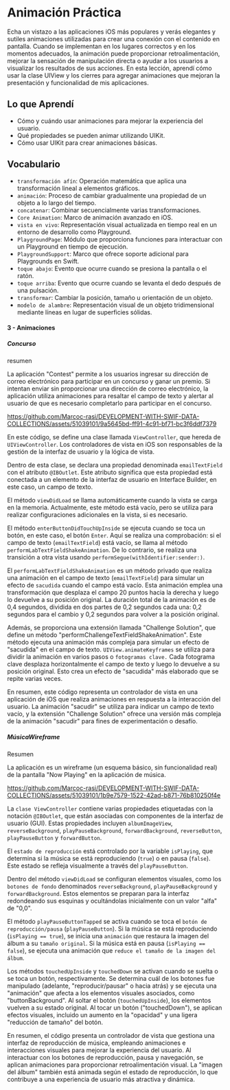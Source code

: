 # Animación Práctica

Echa un vistazo a las aplicaciones iOS más populares y verás elegantes y sutiles animaciones utilizadas para crear una conexión con el contenido en pantalla. Cuando se implementan en los lugares correctos y en los momentos adecuados, la animación puede proporcionar retroalimentación, mejorar la sensación de manipulación directa o ayudar a los usuarios a visualizar los resultados de sus acciones.
En esta lección, aprendí cómo usar la clase UIView y los cierres para agregar animaciones que mejoran la presentación y funcionalidad de mis aplicaciones.

## Lo que Aprendí
- Cómo y cuándo usar animaciones para mejorar la experiencia del usuario.
- Qué propiedades se pueden animar utilizando UIKit.
- Cómo usar UIKit para crear animaciones básicas.

## Vocabulario
- `transformación afín`: Operación matemática que aplica una transformación lineal a elementos gráficos.
- `animación`: Proceso de cambiar gradualmente una propiedad de un objeto a lo largo del tiempo.
- `concatenar`: Combinar secuencialmente varias transformaciones.
- `Core Animation`: Marco de animación avanzado en iOS.
- `vista en vivo`: Representación visual actualizada en tiempo real en un entorno de desarrollo como Playground.
- `PlaygroundPage`: Módulo que proporciona funciones para interactuar con un Playground en tiempo de ejecución.
- `PlaygroundSupport`: Marco que ofrece soporte adicional para Playgrounds en Swift.
- `toque abajo`: Evento que ocurre cuando se presiona la pantalla o el ratón.
- `toque arriba`: Evento que ocurre cuando se levanta el dedo después de una pulsación.
- `transformar`: Cambiar la posición, tamaño u orientación de un objeto.
- `modelo de alambre`: Representación visual de un objeto tridimensional mediante líneas en lugar de superficies sólidas.

#### 3 - Animaciones

##### Concurso

resumen

La aplicación "Contest" permite a los usuarios ingresar su dirección de correo electrónico para participar en un concurso y ganar un premio. Si intentan enviar sin proporcionar una dirección de correo electrónico, la aplicación utiliza animaciones para resaltar el campo de texto y alertar al usuario de que es necesario completarlo para participar en el concurso.

https://github.com/Marcoc-rasi/DEVELOPMENT-WITH-SWIF-DATA-COLLECTIONS/assets/51039101/9a5645bd-ff91-4c91-bf71-bc3f6ddf7379

En este código, se define una clase llamada `ViewController`, que hereda de `UIViewController`. Los controladores de vista en iOS son responsables de la gestión de la interfaz de usuario y la lógica de vista.

Dentro de esta clase, se declara una propiedad denominada `emailTextField` con el atributo `@IBOutlet`. Este atributo significa que esta propiedad está conectada a un elemento de la interfaz de usuario en Interface Builder, en este caso, un campo de texto.

El método `viewDidLoad` se llama automáticamente cuando la vista se carga en la memoria. Actualmente, este método está vacío, pero se utiliza para realizar configuraciones adicionales en la vista, si es necesario.

El método `enterButtonDidTouchUpInside` se ejecuta cuando se toca un botón, en este caso, el botón `Enter`. Aquí se realiza una comprobación: si el campo de texto (`emailTextField`) está vacío, se llama al método `performLabTextFieldShakeAnimation`. De lo contrario, se realiza una transición a otra vista usando `performSegue(withIdentifier:sender:)`.

El `performLabTextFieldShakeAnimation` es un método privado que realiza una animación en el campo de texto (`emailTextField`) para simular un efecto de `sacudida` cuando el campo está vacío. Esta animación emplea una transformación que desplaza el campo 20 puntos hacia la derecha y luego lo devuelve a su posición original. La duración total de la animación es de 0,4 segundos, dividida en dos partes de 0,2 segundos cada una: 0,2 segundos para el cambio y 0,2 segundos para volver a la posición original.

Además, se proporciona una extensión llamada "Challenge Solution", que define un método "performChallengeTextFieldShakeAnimation". Este método ejecuta una animación más compleja para simular un efecto de "sacudida" en el campo de texto. `UIView.animateKeyframes` se utiliza para dividir la animación en varios pasos o `fotogramas clave.` Cada fotograma clave desplaza horizontalmente el campo de texto y luego lo devuelve a su posición original. Esto crea un efecto de "sacudida" más elaborado que se repite varias veces.

En resumen, este código representa un controlador de vista en una aplicación de iOS que realiza animaciones en respuesta a la interacción del usuario. La animación "sacudir" se utiliza para indicar un campo de texto vacío, y la extensión "Challenge Solution" ofrece una versión más compleja de la animación "sacudir" para fines de experimentación o desafío.

##### MúsicaWireframe

Resumen

La aplicación es un wireframe (un esquema básico, sin funcionalidad real) de la pantalla "Now Playing" en la aplicación de música.

https://github.com/Marcoc-rasi/DEVELOPMENT-WITH-SWIF-DATA-COLLECTIONS/assets/51039101/1b9e7579-1522-42ad-b871-76b810250f4e

La `clase ViewController` contiene varias propiedades etiquetadas con la notación `@IBOutlet`, que están asociadas con componentes de la interfaz de usuario (GUI). Estas propiedades incluyen `albumImageView`, `reverseBackground`, `playPauseBackground`, `forwardBackground`, `reverseButton`, `playPauseButton` y `forwardButton`.

El `estado de reproducción` está controlado por la variable `isPlaying`, que determina si la música se está reproduciendo (`true`) o en pausa (`false`). Este estado se refleja visualmente a través del `playPauseButton`.

Dentro del método `viewDidLoad` se configuran elementos visuales, como los `botones de fondo` denominados `reverseBackground`, `playPauseBackground` y `forwardBackground`. Estos elementos se preparan para la interfaz redondeando sus esquinas y ocultándolas inicialmente con un valor "alfa" de "0,0".

El método `playPauseButtonTapped` se activa cuando se toca el `botón de reproducción/pausa` (`playPauseButton`). Si la música se está reproduciendo (`isPlaying == true`), se inicia una `animación` que restaura la imagen del álbum a su `tamaño original`. Si la música está en pausa (`isPlaying == false`), se ejecuta una animación que `reduce el tamaño de la imagen del álbum`.

Los métodos `touchedUpInside` y `touchedDown` se activan cuando se suelta o se toca un botón, respectivamente. Se determina cuál de los botones fue manipulado (adelante, "reproducir/pausar" o hacia atrás) y se ejecuta una "animación" que afecta a los elementos visuales asociados, como "buttonBackground". Al soltar el botón (`touchedUpInside`), los elementos vuelven a su estado original. Al tocar un botón ("touchedDown"), se aplican efectos visuales, incluido un aumento en la "opacidad" y una ligera "reducción de tamaño" del botón.

En resumen, el código presenta un controlador de vista que gestiona una interfaz de reproducción de música, empleando animaciones e interacciones visuales para mejorar la experiencia del usuario. Al interactuar con los botones de reproducción, pausa y navegación, se aplican animaciones para proporcionar retroalimentación visual. La "imagen del álbum" también está animada según el estado de reproducción, lo que contribuye a una experiencia de usuario más atractiva y dinámica.
